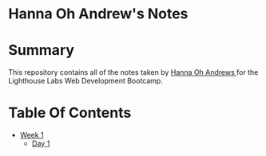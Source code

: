 

# Hanna Oh Andrew's Notes



# Summary 

This repository contains all of the notes taken by [Hanna Oh Andrews ](http://github.com/hannaohandrews)for the Lighthouse Labs Web Development Bootcamp.

# Table Of Contents 

* [Week 1](/Week_1)
  * [Day 1](/Week_1/Day_1)